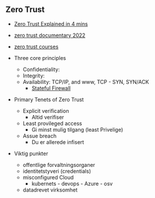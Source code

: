 ## Zero Trust
- [Zero Trust Explained in 4 mins](https://www.youtube.com/watch?v=yn6CPQ9RioA)
- [zero trust documentary 2022](https://www.youtube.com/results?search_query=zero+trust+documentary+2022)
- [zero trust courses](https://app.pluralsight.com/search/?q=zero%20trust&type=conference%2Cvideo-course%2Cguide%2Cinteractive-course%2Cpath%2Cproject&m_sort=relevance&query_id=e065bab7-befd-4812-866d-aaebe1d38ec5&is_auto_suggested=true&source=autocomplete&tag_level3_filter=7c768120-40e7-4cec-80e4-79eb94cdb598)

- Three core principles
  - Confidentiality:
  - Integrity:
  - Availability: TCP/IP, and www, TCP - SYN, SYN/ACK
    - [Stateful Firewall](https://en.wikipedia.org/wiki/Stateful_firewall)


- Primary Tenets of Zero Trust
  - Explicit verification
    - Altid verifiser
  - Least provileged access
    - Gi minst mulig tilgang (least Privelige)
  - Assue breach
    - Du er allerede infisert

- Viktig punkter
  - offentlige forvaltningsorganer
  - identitetstyveri (credentials)
  - misconfigured Cloud
    - kubernets - devops - Azure - osv
  - datadrevet virksomhet






